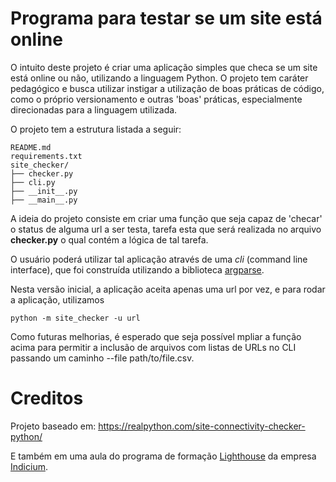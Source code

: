 # Programa para testar se um site está online

O intuito deste projeto é criar uma aplicação simples que checa se um site está online ou não, utilizando a linguagem Python. O projeto tem caráter pedagógico e busca utilizar instigar a utilização de boas práticas de código, como o próprio versionamento e outras 'boas' práticas, especialmente direcionadas para a linguagem utilizada.


O projeto tem a estrutura listada a seguir:

```
README.md
requirements.txt
site_checker/
├── checker.py
├── cli.py
├── __init__.py
├── __main__.py
```

A ideia do projeto consiste em criar uma função que seja capaz de 'checar' o status de alguma url a ser testa, tarefa esta que será realizada no arquivo **checker.py** o qual contém a lógica de tal tarefa.

O usuário poderá utilizar tal aplicação através de uma *cli* (command line interface), que foi construída utilizando a biblioteca [argparse](https://docs.python.org/3/library/argparse.html).

Nesta versão inicial, a aplicação aceita apenas uma url por vez, e para rodar a aplicação, utilizamos 

```
python -m site_checker -u url

```

Como futuras melhorias, é esperado que seja possível mpliar a função acima para permitir a inclusão de arquivos com listas de URLs no CLI passando um caminho --file path/to/file.csv.


# Creditos

Projeto baseado em:
https://realpython.com/site-connectivity-checker-python/

E também em uma aula do programa de formação [Lighthouse](https://materiais.indicium.tech/lighthouse-formacao-na-area-de-dados-reserva-de-vaga) da empresa [Indicium](https://indicium.tech/).

